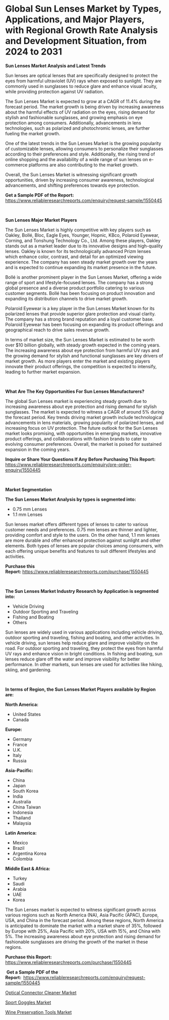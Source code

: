 <p><h1>Global Sun Lenses Market by Types, Applications, and Major Players, with Regional Growth Rate Analysis and Development Situation, from 2024 to 2031</h1></p><p><strong>Sun Lenses Market Analysis and Latest Trends</strong></p>
<p><p>Sun lenses are optical lenses that are specifically designed to protect the eyes from harmful ultraviolet (UV) rays when exposed to sunlight. They are commonly used in sunglasses to reduce glare and enhance visual acuity, while providing protection against UV radiation.</p><p>The Sun Lenses Market is expected to grow at a CAGR of 11.4% during the forecast period. The market growth is being driven by increasing awareness about the harmful effects of UV radiation on the eyes, rising demand for stylish and fashionable sunglasses, and growing emphasis on eye protection among consumers. Additionally, advancements in lens technologies, such as polarized and photochromic lenses, are further fueling the market growth.</p><p>One of the latest trends in the Sun Lenses Market is the growing popularity of customizable lenses, allowing consumers to personalize their sunglasses according to their preferences and style. Additionally, the rising trend of online shopping and the availability of a wide range of sun lenses on e-commerce platforms are also contributing to the market growth.</p><p>Overall, the Sun Lenses Market is witnessing significant growth opportunities, driven by increasing consumer awareness, technological advancements, and shifting preferences towards eye protection.</p></p>
<p><strong>Get a Sample PDF of the Report:&nbsp;</strong> <a href="https://www.reliableresearchreports.com/enquiry/request-sample/1550445">https://www.reliableresearchreports.com/enquiry/request-sample/1550445</a></p>
<p>&nbsp;</p>
<p><strong>Sun Lenses Major Market Players</strong></p>
<p><p>The Sun Lenses Market is highly competitive with key players such as Oakley, Bollé, Bloc, Eagle Eyes, Younger, Hopnic, KBco, Polaroid Eyewear, Corning, and Tonshung Technology Co., Ltd. Among these players, Oakley stands out as a market leader due to its innovative designs and high-quality lenses. Oakley is known for its technologically advanced Prizm lenses which enhance color, contrast, and detail for an optimized viewing experience. The company has seen steady market growth over the years and is expected to continue expanding its market presence in the future.</p><p>Bollé is another prominent player in the Sun Lenses Market, offering a wide range of sport and lifestyle-focused lenses. The company has a strong global presence and a diverse product portfolio catering to various customer segments. Bollé has been focusing on product innovation and expanding its distribution channels to drive market growth.</p><p>Polaroid Eyewear is a key player in the Sun Lenses Market known for its polarized lenses that provide superior glare protection and visual clarity. The company has a strong brand reputation and a loyal customer base. Polaroid Eyewear has been focusing on expanding its product offerings and geographical reach to drive sales revenue growth.</p><p>In terms of market size, the Sun Lenses Market is estimated to be worth over $10 billion globally, with steady growth expected in the coming years. The increasing awareness about eye protection from harmful UV rays and the growing demand for stylish and functional sunglasses are key drivers of market growth. As more players enter the market and existing players innovate their product offerings, the competition is expected to intensify, leading to further market expansion.</p></p>
<p>&nbsp;</p>
<p><strong>What Are The Key Opportunities For Sun Lenses Manufacturers?</strong></p>
<p><p>The global Sun Lenses market is experiencing steady growth due to increasing awareness about eye protection and rising demand for stylish sunglasses. The market is expected to witness a CAGR of around 5% during the forecast period. Key trends driving market growth include technological advancements in lens materials, growing popularity of polarized lenses, and increasing focus on UV protection. The future outlook for the Sun Lenses market looks promising, with opportunities in emerging markets, innovative product offerings, and collaborations with fashion brands to cater to evolving consumer preferences. Overall, the market is poised for sustained expansion in the coming years.</p></p>
<p><strong>Inquire or Share Your Questions If Any Before Purchasing This Report:</strong> <a href="https://www.reliableresearchreports.com/enquiry/pre-order-enquiry/1550445">https://www.reliableresearchreports.com/enquiry/pre-order-enquiry/1550445</a></p>
<p>&nbsp;</p>
<p><strong>Market Segmentation</strong></p>
<p><strong>The Sun Lenses Market Analysis by types is segmented into:</strong></p>
<p><ul><li>0.75 mm Lenses</li><li>1.1 mm Lenses</li></ul></p>
<p><p>Sun lenses market offers different types of lenses to cater to various customer needs and preferences. 0.75 mm lenses are thinner and lighter, providing comfort and style to the users. On the other hand, 1.1 mm lenses are more durable and offer enhanced protection against sunlight and other elements. Both types of lenses are popular choices among consumers, with each offering unique benefits and features to suit different lifestyles and activities.</p></p>
<p><strong>Purchase this Report:&nbsp;</strong><a href="https://www.reliableresearchreports.com/purchase/1550445">https://www.reliableresearchreports.com/purchase/1550445</a></p>
<p>&nbsp;</p>
<p><strong>The Sun Lenses Market Industry Research by Application is segmented into:</strong></p>
<p><ul><li>Vehicle Driving</li><li>Outdoor Sporting and Traveling</li><li>Fishing and Boating</li><li>Others</li></ul></p>
<p><p>Sun lenses are widely used in various applications including vehicle driving, outdoor sporting and traveling, fishing and boating, and other activities. In vehicle driving, sun lenses help reduce glare and improve visibility on the road. For outdoor sporting and traveling, they protect the eyes from harmful UV rays and enhance vision in bright conditions. In fishing and boating, sun lenses reduce glare off the water and improve visibility for better performance. In other markets, sun lenses are used for activities like hiking, skiing, and gardening.</p></p>
<p>&nbsp;</p>
<p><strong>In terms of Region, the Sun Lenses Market Players available by Region are:</strong></p>
<p>
    <p> <strong> North America: </strong>
        <ul>
            <li>United States</li>
            <li>Canada</li>
        </ul>
        </p> 
    <p> <strong> Europe: </strong>
        <ul>
            <li>Germany</li>
            <li>France</li>
            <li>U.K.</li>
            <li>Italy</li>
            <li>Russia</li>
        </ul>
        </p> 
    <p> <strong> Asia-Pacific: </strong>
        <ul>
            <li>China</li>
            <li>Japan</li>
            <li>South Korea</li>
            <li>India</li>
            <li>Australia</li>
            <li>China Taiwan</li>
            <li>Indonesia</li>
            <li>Thailand</li>
            <li>Malaysia</li>
        </ul>
        </p> 
    <p> <strong> Latin America: </strong>
        <ul>
            <li>Mexico</li>
            <li>Brazil</li>
            <li>Argentina Korea</li>
            <li>Colombia</li>
        </ul>
        </p> 
    <p> <strong> Middle East & Africa: </strong>
        <ul>
            <li>Turkey</li>
            <li>Saudi</li>
            <li>Arabia</li>
            <li>UAE</li>
            <li>Korea</li>
        </ul>
    </p>
    </p>
<p><p>The Sun Lenses market is expected to witness significant growth across various regions such as North America (NA), Asia Pacific (APAC), Europe, USA, and China in the forecast period. Among these regions, North America is anticipated to dominate the market with a market share of 35%, followed by Europe with 25%, Asia Pacific with 20%, USA with 15%, and China with 5%. The increasing awareness about eye protection and rising demand for fashionable sunglasses are driving the growth of the market in these regions.</p></p>
<p><strong>Purchase this Report: </strong><a href="https://www.reliableresearchreports.com/purchase/1550445">https://www.reliableresearchreports.com/purchase/1550445</a></p>
<p>&nbsp;<strong>Get a Sample PDF of the Report:&nbsp;&nbsp;</strong><a href="https://www.reliableresearchreports.com/enquiry/request-sample/1550445">https://www.reliableresearchreports.com/enquiry/request-sample/1550445</a></p>
<p><strong></strong></p>
<p><p><a href="https://github.com/brentleyjimmiealvaradoz4l1rea/Market-Research-Report-List-1/blob/main/optical-connector-cleaner-market.md">Optical Connector Cleaner Market</a></p><p><a href="https://github.com/Angelnienowdseej3e45z3p8c/Market-Research-Report-List-1/blob/main/sport-goggles-market.md">Sport Goggles Market</a></p><p><a href="https://github.com/eeaveuhhh/Market-Research-Report-List-1/blob/main/wine-preservation-tools-market.md">Wine Preservation Tools Market</a></p></p>
